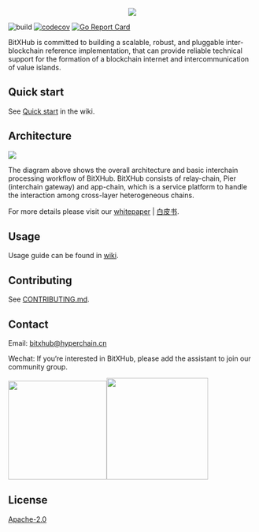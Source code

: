 <p align="center">
  <img src="https://raw.githubusercontent.com/meshplus/bitxhub/master/docs/logo.png" />
</p>

![build](https://github.com/meshplus/bitxhub/workflows/build/badge.svg)
[![codecov](https://codecov.io/gh/meshplus/bitxhub/branch/master/graph/badge.svg)](https://codecov.io/gh/meshplus/bitxhub)
[![Go Report Card](https://goreportcard.com/badge/github.com/meshplus/bitxhub)](https://goreportcard.com/report/github.com/meshplus/bitxhub)

BitXHub is committed to building a scalable, robust, and pluggable inter-blockchain
reference implementation, that can provide reliable technical support for the formation
of a blockchain internet and intercommunication of value islands.


## Quick start

See [Quick start](https://github.com/meshplus/bitxhub/wiki/Quick-start) in the wiki.


## Architecture

<p>
    <img src="https://github.com/meshplus/bitxhub/blob/master/docs/arch.png" />
</p>

The diagram above shows the overall architecture and basic interchain processing workflow of BitXHub. BitXHub consists of relay-chain, Pier (interchain gateway) and app-chain, which is a service platform to handle the interaction among cross-layer heterogeneous chains.

For more details please visit our [whitepaper](https://upload.hyperchain.cn/BitXHub%20Whitepaper.pdf) | [白皮书](https://upload.hyperchain.cn/BitXHub%E7%99%BD%E7%9A%AE%E4%B9%A6.pdf).



## Usage

Usage guide can be found in [wiki](https://github.com/meshplus/bitxhub/wiki).

## Contributing

See [CONTRIBUTING.md](https://github.com/meshplus/bitxhub/blob/master/CONTRIBUTING.md).

## Contact

Email: bitxhub@hyperchain.cn

Wechat: If you‘re interested in BitXHub, please add the assistant to join our community group.

<img src="https://github.com/meshplus/bitxhub/blob/master/docs/wechat.png" width="200" /><img src="https://github.com/meshplus/bitxhub/blob/master/docs/official.png" width="206" />

## License

[Apache-2.0](https://github.com/meshplus/bitxhub/blob/master/LICENSE)
